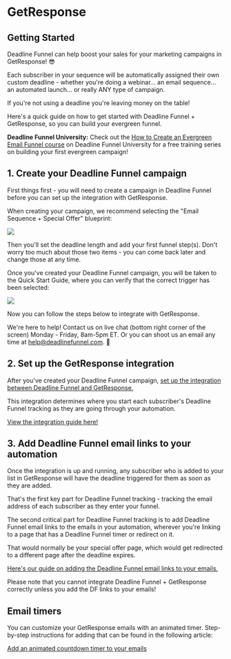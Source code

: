 # GetResponse

## Getting Started

Deadline Funnel can help boost your sales for your marketing campaigns in GetResponse! 😎

Each subscriber in your sequence will be automatically assigned their own custom deadline - whether you're doing a webinar... an email sequence... an automated launch... or really ANY type of campaign.

If you're not using a deadline you're leaving money on the table!

Here's a quick guide on how to get started with Deadline Funnel + GetResponse, so you can build your evergreen funnel.

**Deadline Funnel University:** Check out the [How to Create an Evergreen Email Funnel course](https://university.deadlinefunnel.com/courses/evergreen) on Deadline Funnel University for a free training series on building your first evergreen campaign!

## 1. Create your Deadline Funnel campaign

First things first - you will need to create a campaign in Deadline Funnel before you can set up the integration with GetResponse.

When creating your campaign, we recommend selecting the "Email Sequence + Special Offer" blueprint:

![](https://s3.amazonaws.com/helpscout.net/docs/assets/53974d6ce4b0c76107b109d1/images/5dfd10952c7d3a7e9ae5636c/file-4mxM9o3U2U.png)

Then you'll set the deadline length and add your first funnel step\(s\). Don't worry too much about those two items - you can come back later and change those at any time.

Once you've created your Deadline Funnel campaign, you will be taken to the Quick Start Guide, where you can verify that the correct trigger has been selected:

![](https://s3.amazonaws.com/helpscout.net/docs/assets/53974d6ce4b0c76107b109d1/images/5dfd11032c7d3a7e9ae56377/file-Y7B45ZIrXI.png)

Now you can follow the steps below to integrate with GetResponse.

We're here to help! Contact us on live chat \(bottom right corner of the screen\) Monday - Friday, 8am-5pm ET. Or you can shoot us an email any time at help@deadlinefunnel.com. 🙂

## 2. Set up the GetResponse integration

After you've created your Deadline Funnel campaign, [set up the integration between Deadline Funnel and GetResponse.](https://documentation.deadlinefunnel.com/article/610-how-to-%20integrate-deadline-funnel-with-getresponse-api)

This integration determines where you start each subscriber's Deadline Funnel tracking as they are going through your automation.

[View the integration guide here!](https://documentation.deadlinefunnel.com/article/610-how-to-integrate-%20deadline-funnel-with-getresponse-api)

## 3. Add Deadline Funnel email links to your automation

Once the integration is up and running, any subscriber who is added to your list in GetResponse will have the deadline triggered for them as soon as they are added.

That's the first key part for Deadline Funnel tracking - tracking the email address of each subscriber as they enter your funnel.

The second critical part for Deadline Funnel tracking is to add Deadline Funnel email links to the emails in your automation, wherever you're linking to a page that has a Deadline Funnel timer or redirect on it.

That would normally be your special offer page, which would get redirected to a different page after the deadline expires.

[Here's our guide on adding the Deadline Funnel email links to your emails.](https://documentation.deadlinefunnel.com/article/16-expiring-links)

Please note that you cannot integrate Deadline Funnel + GetResponse correctly unless you add the DF links to your emails!

## Email timers

You can customize your GetResponse emails with an animated timer. Step-by-step instructions for adding that can be found in the following article:

[Add an animated countdown timer to your emails](https://documentation.deadlinefunnel.com/article/281-how-to-add-email-%20countdown-code-to-getresponse)

